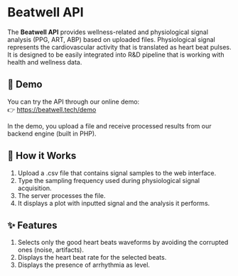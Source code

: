 # Beatwell API

The **Beatwell API** provides wellness-related and physiological signal analysis (PPG, ART, ABP) based on uploaded files. Physiological signal represents the cardiovascular activity that is translated as heart beat pulses.
It is designed to be easily integrated into R&D pipeline that is working with health and wellness data.

## 🚀 Demo
You can try the API through our online demo:  
👉 https://beatwell.tech/demo  

In the demo, you upload a file and receive processed results from our backend engine (built in PHP).

## 📌 How it Works
1. Upload a .csv file that contains signal samples to the web interface.
2. Type the sampling frequency used during physiological signal acquisition.
3. The server processes the file.  
4. It displays a plot with inputted signal and the analysis it performs.

## ✨ Features
1. Selects only the good heart beats waveforms by avoiding the corrupted ones (noise, artifacts).
2. Displays the heart beat rate for the selected beats.
3. Displays the presence of arrhythmia as level.
